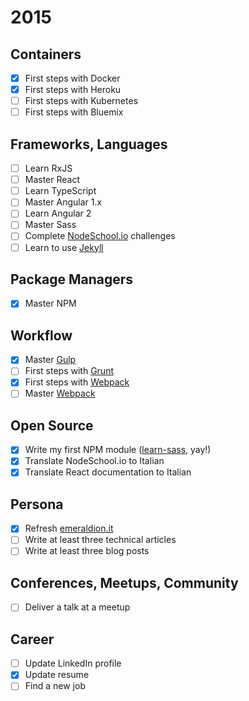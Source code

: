 # 2015

## Containers
- [x] First steps with Docker
- [x] First steps with Heroku
- [ ] First steps with Kubernetes
- [ ] First steps with Bluemix

## Frameworks, Languages
- [ ] Learn RxJS
- [ ] Master React
- [ ] Learn TypeScript
- [ ] Master Angular 1.x
- [ ] Learn Angular 2
- [ ] Master Sass
- [ ] Complete [NodeSchool.io](http://nodeschool.io) challenges
- [ ] Learn to use [Jekyll](http://jekyllrb.com/)

## Package Managers
- [x] Master NPM

## Workflow
- [x] Master [Gulp](http://gulpjs.com/)
- [ ] First steps with [Grunt](http://gruntjs.com/)
- [x] First steps with [Webpack](https://webpack.github.io/)
- [ ] Master [Webpack](https://webpack.github.io/)

## Open Source
- [x] Write my first NPM module ([learn-sass](https://www.npmjs.com/package/learn-sass), yay!)
- [x] Translate NodeSchool.io to Italian
- [x] Translate React documentation to Italian

## Persona
- [x] Refresh [emeraldion.it](http://www.emeraldion.it)
- [ ] Write at least three technical articles
- [ ] Write at least three blog posts

## Conferences, Meetups, Community
- [ ] Deliver a talk at a meetup

## Career
- [ ] Update LinkedIn profile
- [x] Update resume
- [ ] Find a new job
